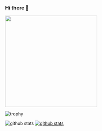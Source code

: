 ### Hi there 👋
<img src="https://postfiles.pstatic.net/MjAyMTAxMDVfMTg5/MDAxNjA5ODEyMjc2NjQ3.gapiZqWIC7QD7A2XKeSc1vEEsvex_QfaeMZ1Q3kp9jMg.qmZGYhXPtGWk444Ca73jzHsOPVHrP6goc8sPkgl7UJUg.JPEG.gitacademy01/6.JPG?type=w966" width="300px" height="300px">

![trophy](https://github-profile-trophy.vercel.app/?username=xpwmaosldk)

![github stats](https://github-readme-stats.vercel.app/api?username=xpwmaosldk&show_icons=true)
[![github stats](https://github-readme-stats.vercel.app/api/top-langs/?username=xpwmaosldk&show_icons=true&hide_border=true&title_color=5c0086&icon_color=5c0086&layout=compact)](https://github.com/xpwmaosldk)
<!--
**xpwmaosldk/xpwmaosldk** is a ✨ _special_ ✨ repository because its `README.md` (this file) appears on your GitHub profile.

Here are some ideas to get you started:

- 🔭 I’m currently working on ...
- 🌱 I’m currently learning ...
- 👯 I’m looking to collaborate on ...
- 🤔 I’m looking for help with ...
- 💬 Ask me about ...
- 📫 How to reach me: ...
- 😄 Pronouns: ...
- ⚡ Fun fact: ...
-->
